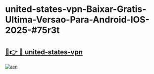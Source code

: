 # united-states-vpn-Baixar-Gratis-Ultima-Versao-Para-Android-IOS-2025-#75r3t

# <h2><a href="https://ainizakaria.my?title=united-states-vpn&ref=24M">🔗👉 🔴 united-states-vpn</a></h2>

[![acn](https://github.com/user-attachments/assets/0f9c940e-d8b0-45ae-aac7-cd30a18b3e1c)](https://ainizakaria.my?title=united-states-vpn&ref=24M)


